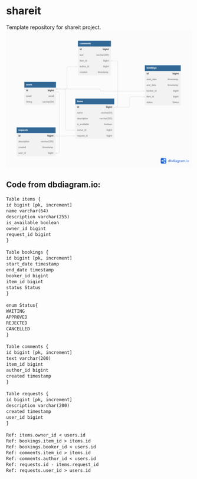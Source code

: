 # shareit
Template repository for shareit project.
![diagram](https://github.com/EvgenyBelykh/java-shareit/blob/add-item-requests/shareit-add-requests.png)

## Code from dbdiagram.io:



  ``` 
Table items {
id bigint [pk, increment]
name varchar(64)
description varchar(255)
is_available boolean
owner_id bigint
request_id bigint
}

Table bookings {
id bigint [pk, increment]
start_date timestamp
end_date timestamp
booker_id bigint
item_id bigint
status Status
}

enum Status{
WAITING
APPROVED
REJECTED
CANCELLED
} 

Table comments {
id bigint [pk, increment]
text varchar(200)
item_id bigint
author_id bigint
created timestamp
}

Table requests {
id bigint [pk, increment]
description varchar(200)
created timestamp
user_id bigint
}

Ref: items.owner_id < users.id
Ref: bookings.item_id > items.id
Ref: bookings.booker_id < users.id
Ref: comments.item_id > items.id
Ref: comments.author_id < users.id
Ref: requests.id - items.request_id
Ref: requests.user_id > users.id
   ```
